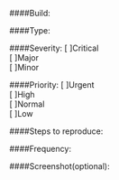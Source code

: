 ####Build:



####Type:



####Severity:
[ ]Critical   
[ ]Major   
[ ]Minor   


####Priority:
[ ]Urgent  
[ ]High  
[ ]Normal  
[ ]Low  


####Steps to reproduce:



####Frequency:


####Screenshot(optional):
